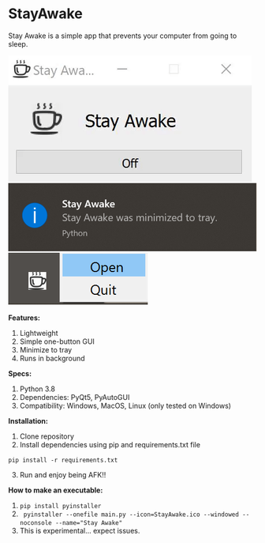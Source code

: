 # StayAwake  
Stay Awake is a simple app that prevents your computer from going to sleep.  
  
![](app.gif)  
![](trayMessage.png)  
![](trayMenu.png)  
  
**Features:**  
  1) Lightweight  
  2) Simple one-button GUI  
  3) Minimize to tray  
  4) Runs in background  
  
**Specs:**  
  1) Python 3.8  
  2) Dependencies: PyQt5, PyAutoGUI  
  3) Compatibility: Windows, MacOS, Linux (only tested on Windows)  

**Installation:**  
  1) Clone repository  
  2) Install dependencies using pip and requirements.txt file  
  ```
  pip install -r requirements.txt
  ```
  3) Run and enjoy being AFK!!  
  
  **How to make an executable:**  
  1) ```pip install pyinstaller```  
  2) ``` pyinstaller --onefile main.py --icon=StayAwake.ico --windowed --noconsole --name="Stay Awake"```  
  3) This is experimental... expect issues.
  
